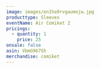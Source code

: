 ```yaml
---
image: images/en1ha9rvgaumojw.jpg
producttype: Sleeves
eventName: Air Comiket 2
pricings:
  - quantity: 1
    price: 25
onsale: false
asin: VbmG967Sh
merchandise: comiket
---
```

